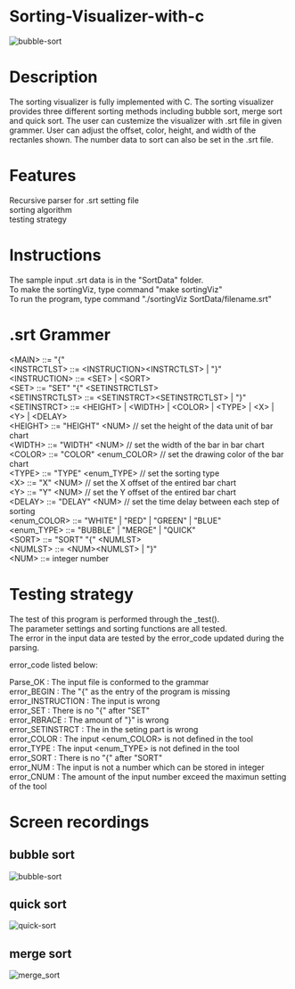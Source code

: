 # Sorting-Visualizer-with-c
![bubble-sort](https://user-images.githubusercontent.com/31298786/147676686-41a9b11f-cafd-441c-9af6-6fa2a8b2f48f.gif)

# Description
The sorting visualizer is fully implemented with C. The sorting visualizer provides three different sorting methods including bubble sort, merge sort and quick sort. The user can custemize the visualizer with .srt file in given grammer. User can adjust the offset, color, height, and width of the rectanles shown. The number data to sort can also be set in the .srt file.

# Features
Recursive parser for .srt setting file <br /> 
sorting algorithm <br />
testing strategy

# Instructions
The sample input .srt data is in the "SortData" folder. <br />
To make the sortingViz, type command "make sortingViz" <br />
To run the program, type command "./sortingViz SortData/filename.srt" <br />

# .srt Grammer
\<MAIN> ::= "{" <INSTRCTLST> <br />
\<INSTRCTLST> ::= \<INSTRUCTION>\<INSTRCTLST> | "}" <br />
\<INSTRUCTION> ::= \<SET> | \<SORT> <br />
\<SET> ::= "SET" "{" \<SETINSTRCTLST> <br />
\<SETINSTRCTLST> ::= \<SETINSTRCT>\<SETINSTRCTLST> | "}" <br />
\<SETINSTRCT> ::= \<HEIGHT> | \<WIDTH> | \<COLOR> | \<TYPE> | \<X> | \<Y> | \<DELAY> <br />
\<HEIGHT> ::= "HEIGHT" \<NUM>   // set the height of the data unit of bar chart  <br />
\<WIDTH> ::= "WIDTH" \<NUM>   // set the width of the bar in bar chart  <br />
\<COLOR> ::= "COLOR" \<enum_COLOR>   // set the drawing color of the bar chart  <br />
\<TYPE> ::= "TYPE" \<enum_TYPE>   // set the sorting type  <br />
\<X> ::= "X" \<NUM>   // set the X offset of the entired bar chart  <br />
\<Y> ::= "Y" \<NUM>   // set the Y offset of the entired bar chart  <br />
\<DELAY> ::= "DELAY" \<NUM>   // set the time delay between each step of sorting  <br />
\<enum_COLOR> ::= "WHITE" | "RED" | "GREEN" | "BLUE" <br />
\<enum_TYPE> ::= "BUBBLE" | "MERGE" | "QUICK" <br />
\<SORT> ::= "SORT" "{" \<NUMLST> <br />
\<NUMLST> ::= \<NUM>\<NUMLST> | "}" <br />
\<NUM> ::= integer number <br />
  
# Testing strategy
The test of this program is performed through the _test(). <br />
The parameter settings and sorting functions are all tested. <br />
The error in the input data are tested by the error_code updated during the parsing. <br />

error_code listed below: <br />

Parse_OK : The input file is conformed to the grammar  <br />
error_BEGIN : The "{" as the entry of the program is missing <br />
error_INSTRUCTION : The <INSTRUCTION> input is wrong <br />
error_SET : There is no "{" after "SET"  <br />
error_RBRACE : The amount of "}" is wrong <br />
error_SETINSTRCT : The <SETINSTRCT> in the seting part is wrong <br />
error_COLOR : The input <enum_COLOR> is not defined in the tool <br />
error_TYPE : The input <enum_TYPE> is not defined in the tool <br />
error_SORT : There is no "{" after "SORT" <br />
error_NUM : The input is not a number which can be stored in integer <br />
error_CNUM : The amount of the input number exceed the maximun setting of the tool  <br />

# Screen recordings
## bubble sort
![bubble-sort](https://user-images.githubusercontent.com/31298786/147676686-41a9b11f-cafd-441c-9af6-6fa2a8b2f48f.gif)
  
## quick sort
![quick-sort](https://user-images.githubusercontent.com/31298786/147678853-460a6c04-48de-49b2-aee3-a73ae84898d9.gif)

## merge sort
![merge_sort](https://user-images.githubusercontent.com/31298786/147679490-fd1e9c11-a66f-42db-b9cf-cb69fc95a767.gif)

  
